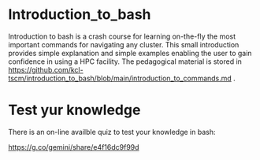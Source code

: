 # Introduction_to_bash

Introduction to bash is a crash course for learning on-the-fly the most important commands for navigating any cluster. 
This small introduction provides simple explanation and simple examples enabling the user to gain confidence in 
using a HPC facility. The pedagogical material is stored in <https://github.com/kcl-tscm/introduction_to_bash/blob/main/introduction_to_commands.md> .

# Test yur knowledge 

There is an on-line availble quiz to test your knowledge in bash:

https://g.co/gemini/share/e4f16dc9f99d
